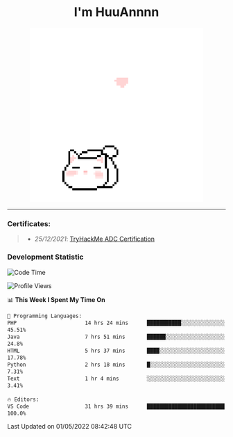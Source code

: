 <h1 align='center'>I'm HuuAnnnn</h1>
<p align="center">
 <img src="cat_intro.gif" />
</p>

___

### Certificates:
>- *25/12/2021*: [TryHackMe ADC Certification](https://tryhackme-certificates.s3-eu-west-1.amazonaws.com/THM-HKVVJOIWJA.png)


### Development Statistic

<!--START_SECTION:waka-->
![Code Time](http://img.shields.io/badge/Code%20Time-143%20hrs%203%20mins-blue)

![Profile Views](http://img.shields.io/badge/Profile%20Views-19-blue)

📊 **This Week I Spent My Time On** 

```text
💬 Programming Languages: 
PHP                      14 hrs 24 mins      ███████████░░░░░░░░░░░░░░   45.51% 
Java                     7 hrs 51 mins       ██████░░░░░░░░░░░░░░░░░░░   24.8% 
HTML                     5 hrs 37 mins       ████░░░░░░░░░░░░░░░░░░░░░   17.78% 
Python                   2 hrs 18 mins       █░░░░░░░░░░░░░░░░░░░░░░░░   7.31% 
Text                     1 hr 4 mins         ░░░░░░░░░░░░░░░░░░░░░░░░░   3.41%

🔥 Editors: 
VS Code                  31 hrs 39 mins      █████████████████████████   100.0%

```


 Last Updated on 01/05/2022 08:42:48 UTC
<!--END_SECTION:waka-->
